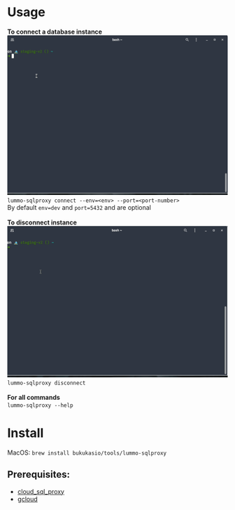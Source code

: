 # Usage

**To connect a database instance** <br />
![gif directory](assets/connect.gif) <br />
`lummo-sqlproxy connect --env=<env> --port=<port-number>` <br />
By default `env=dev` and `port=5432` and are optional <br />
<br />
**To disconnect instance** <br />
![gif directory](assets/disconnect.gif) <br />
`lummo-sqlproxy disconnect` <br />
<br />
**For all commands** <br />
`lummo-sqlproxy --help` <br />

# Install

MacOS: `brew install bukukasio/tools/lummo-sqlproxy`

## Prerequisites:

- [cloud_sql_proxy](https://bukukas.atlassian.net/wiki/spaces/TD/pages/538148955/How+to+connect+CloudSQL)
- [gcloud](https://cloud.google.com/sdk/docs/install)

